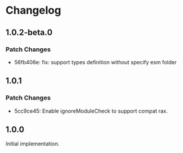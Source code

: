 # Changelog

## 1.0.2-beta.0

### Patch Changes

- 56fb406e: fix: support types definition without specify esm folder

## 1.0.1

### Patch Changes

- 5cc9ce45: Enable ignoreModuleCheck to support compat rax.

## 1.0.0

Initial implementation.

